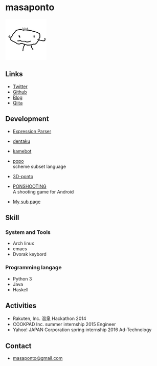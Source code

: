 <!--
$ pandoc -s -t html5 -c css/github.css -o index.html index.md     
-->

# masaponto
 <img src="./img/ponto.png"
 alt="It's me!" title="ponto" width="128" height="128" />
  
## Links
 - [Twitter](https://twitter.com/masaponto)
 - [Github](https://github.com/masaponto)
 - [Blog](http://masaponto.hatenablog.com)
 - [Qiita](http://qiita.com/masaponto)
 
## Development
  
- [Expression Parser](http://masaponto.github.io/ExpressionParser)
 
- [dentaku](http://dentaku.herokuapp.com/)

- [kamebot](https://github.com/masaponto/kamebot)
   
- [popo](https://github.com/masaponto/popo)  
  scheme subset language   

- [3D-ponto](http://masaponto.github.io/ponto3d/)  

- [PONSHOOTING](https://github.com/masaponto/PONSTG)  
  A shooting game for Android  

- [My sub page](http://masaponto.bitbucket.org/)  


## Skill  
### System and Tools
- Arch linux  
- emacs   
- Dvorak keybord  

### Programming langage
- Python 3
- Java
- Haskell

## Activities
- Rakuten, Inc. 温泉 Hackathon 2014
- COOKPAD Inc. summer internship 2015 Engineer
- Yahoo! JAPAN Corporation spring internship 2016 Ad-Technology

## Contact
- masaponto@gmail.com
